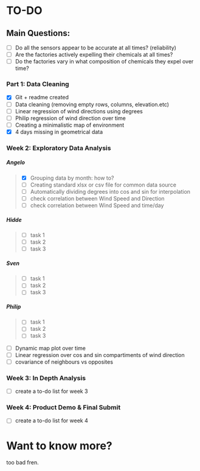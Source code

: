 # TO-DO

## Main Questions:

- [ ] Do all the sensors appear to be accurate at all times? (reliability)
- [ ] Are the factories actively expelling their chemicals at all times?
- [ ] Do the factories vary in what composition of chemicals they expel over time?

### Part 1: Data Cleaning

- [x] Git + readme created
- [ ] Data cleaning (removing empty rows, columns, elevation.etc)
- [ ] Linear regression of wind directions using degrees
- [ ] Philip regression of wind direction over time
- [ ] Creating a minimalistic map of environment
- [x] 4 days missing in geometrical data

### Week 2: Exploratory Data Analysis

##### Angelo

> - [x] Grouping data by month: how to?
> - [ ] Creating standard xlsx or csv file for common data source
> - [ ] Automatically dividing degrees into cos and sin for interpolation
> - [ ] check correlation between Wind Speed and Direction
> - [ ] check correlation between Wind Speed and time/day

##### Hidde

> - [ ] task 1
> - [ ] task 2
> - [ ] task 3

##### Sven

> - [ ] task 1
> - [ ] task 2
> - [ ] task 3

##### Philip

> - [ ] task 1
> - [ ] task 2
> - [ ] task 3


- [ ] Dynamic map plot over time
- [ ] Linear regression over cos and sin compartiments of wind direction
- [ ] covariance of neighbours vs opposites

### Week 3: In Depth Analysis

- [ ] create a to-do list for week 3

### Week 4: Product Demo & Final Submit

- [ ] create a to-do list for week 4

# Want to know more?

too bad fren.
